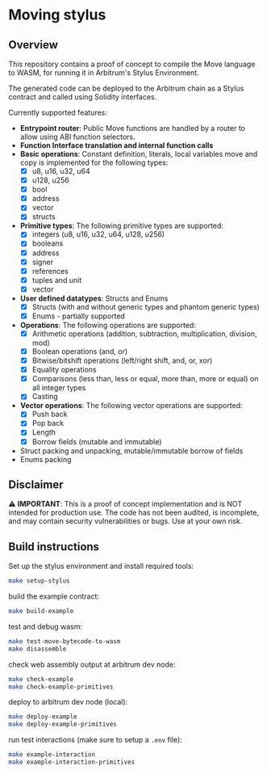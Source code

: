 # Moving stylus

## Overview

This repository contains a proof of concept to compile the Move language to WASM, for running it in Arbitrum's Stylus Environment.

The generated code can be deployed to the Arbitrum chain as a Stylus contract and called using Solidity interfaces.

Currently supported features:
- **Entrypoint router**: Public Move functions are handled by a router to allow using ABI function selectors.
- **Function Interface translation and internal function calls**
- **Basic operations**: Constant definition, literals, local variables move and copy is implemented for the following types:
  - [x] u8, u16, u32, u64
  - [x] u128, u256
  - [x] bool
  - [x] address
  - [x] vector
  - [x] structs
- **Primitive types**: The following primitive types are supported:
  - [x] integers (u8, u16, u32, u64, u128, u256)
  - [x] booleans
  - [x] address
  - [x] signer
  - [x] references
  - [x] tuples and unit
  - [x] vector
- **User defined datatypes**: Structs and Enums
  - [x] Structs (with and without generic types and phantom generic types)
  - [x] Enums - partially supported
- **Operations**: The following operations are supported:
  - [x] Arithmetic operations (addition, subtraction, multiplication, division, mod)
  - [x] Boolean operations (and, or)
  - [x] Bitwise/bitshift operations (left/right shift, and, or, xor)
  - [x] Equality operations
  - [x] Comparisons (less than, less or equal, more than, more or equal) on all integer types
  - [x] Casting
- **Vector operations**: The following vector operations are supported:
  - [x] Push back
  - [x] Pop back
  - [x] Length
  - [x] Borrow fields (mutable and immutable)
- Struct packing and unpacking, mutable/immutable borrow of fields
- Enums packing

## Disclaimer

⚠️ **IMPORTANT**: This is a proof of concept implementation and is NOT intended for production use. The code has not been audited, is incomplete, and may contain security vulnerabilities or bugs. Use at your own risk.

## Build instructions
Set up the stylus environment and install required tools:
```bash
make setup-stylus
```

build the example contract:
```bash
make build-example
```

test and debug wasm:
```bash
make test-move-bytecode-to-wasm
make disassemble
```

check web assembly output at arbitrum dev node:
```bash
make check-example
make check-example-primitives
```

deploy to arbitrum dev node (local):
```bash
make deploy-example
make deploy-example-primitives
```

run test interactions (make sure to setup a `.env` file):
```bash
make example-interaction
make example-interaction-primitives
```
